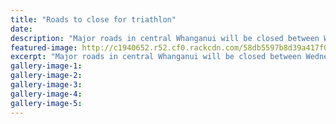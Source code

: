 ```yaml
---
title: "Roads to close for triathlon"
date: 
description: "Major roads in central Whanganui will be closed between Wednesday 29 March and Friday 31 March because of a triathlon..."
featured-image: http://c1940652.r52.cf0.rackcdn.com/58db5597b8d39a417f00021c/General-photo-Chron-Aquathlon-28-March.jpg
excerpt: "Major roads in central Whanganui will be closed between Wednesday 29 March and Friday 31 March because of a triathlon."
gallery-image-1: 
gallery-image-2: 
gallery-image-3: 
gallery-image-4: 
gallery-image-5: 
---
```

